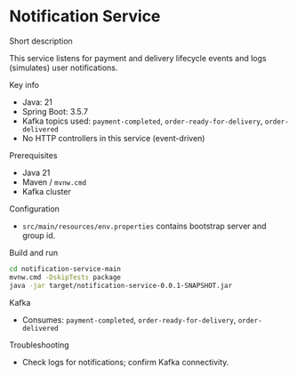 # Notification Service

Short description

This service listens for payment and delivery lifecycle events and logs (simulates) user notifications.

Key info
- Java: 21
- Spring Boot: 3.5.7
- Kafka topics used: `payment-completed`, `order-ready-for-delivery`, `order-delivered`
- No HTTP controllers in this service (event-driven)

Prerequisites
- Java 21
- Maven / `mvnw.cmd`
- Kafka cluster

Configuration
- `src/main/resources/env.properties` contains bootstrap server and group id.

Build and run

```bash
cd notification-service-main
mvnw.cmd -DskipTests package
java -jar target/notification-service-0.0.1-SNAPSHOT.jar
```

Kafka

- Consumes: `payment-completed`, `order-ready-for-delivery`, `order-delivered`

Troubleshooting

- Check logs for notifications; confirm Kafka connectivity.
